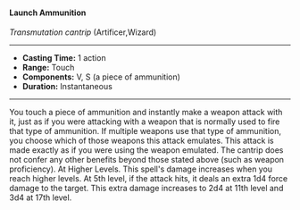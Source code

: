 #### Launch Ammunition
*Transmutation cantrip* (Artificer,Wizard)
___
- **Casting Time:** 1 action
- **Range:** Touch
- **Components:** V, S (a piece of ammunition)
- **Duration:** Instantaneous
---
You touch a piece of ammunition and instantly
make a weapon attack with it, just as if you were
attacking with a weapon that is normally used to
fire that type of ammunition. If multiple weapons
use that type of ammunition, you choose which of those weapons this attack emulates. This attack is
made exactly as if you were using the weapon
emulated. The cantrip does not confer any other
benefits beyond those stated above (such as weapon
proficiency).
At Higher Levels.  This spell's damage increases
when you reach higher levels. At 5th level, if the
attack hits, it deals an extra 1d4 force damage to the
target. This extra damage increases to 2d4 at 11th
level and 3d4 at 17th level.
